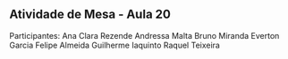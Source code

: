 ## Atividade de Mesa - Aula 20

Participantes:
Ana Clara Rezende
Andressa Malta
Bruno Miranda
Everton Garcia
Felipe Almeida
Guilherme Iaquinto
Raquel Teixeira